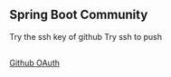 ## Spring Boot Community 
Try the ssh key of github
Try ssh to push

## 
[Github OAuth](https://developer.github.com/apps/building-oauth-apps/creating-an-oauth-app/)


